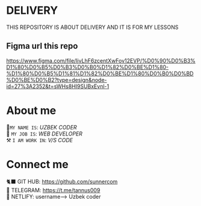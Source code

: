 # DELIVERY
THIS REPOSITORY IS ABOUT DELIVERY AND IT IS FOR MY LESSONS
## Figma url this repo
https://www.figma.com/file/IjvLhF6zcentXwFov12EVP/%D0%90%D0%B3%D1%80%D0%B5%D0%B3%D0%B0%D1%82%D0%BE%D1%80-%D1%80%D0%B5%D1%81%D1%82%D0%BE%D1%80%D0%B0%D0%BD%D0%BE%D0%B2?type=design&node-id=27%3A2352&t=sWHs8HI9SUBxEvnl-1


# About me
📛`MY NAME IS`: *UZBEK CODER* <br>
🔰 `MY JOB IS`: *WEB DEVELOPER* <br>
⚒️ `I AM WORK IN`: *V/S CODE* <br>
# Connect me
🐈‍⬛ GIT HUB: https://github.com/sunnercom <br>
📱 TELEGRAM: https://t.me/tannus009 <br>
🥅 NETLIFY: username--> Uzbek coder <br>


